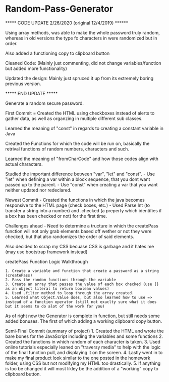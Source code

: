 # Random-Pass-Generator

***** CODE UPDATE 2/26/2020 (original 12/4/2019) ******

Using array methods, was able to make the whole password truly random, whereas in old versions the type fo characters in were randomized but in order. 

Also added a functioning copy to clipboard button 

Cleaned Code: (Mainly just commenting, did not change variables/function but added more functionality)

Updated the design: Mainly just spruced it up from its extremely boring previous version.


***** END UPDATE *****


Generate a random secure password.

First Commit = Created the HTML using checkboxes instead of alerts to gather data, as well as organzing in multiple different sub classes.

Learned the meaning of "const" in regards to creating a constant variable in Java

Created the Functions for which the code will be run on, basically the retrival functions of random numbers, characters and such. 

Learned the meaning of "fromCharCode" and how those codes align with actual characters. 

Studied the important difference between "var", "let" and "const". 
    - Use "let" when defining a var within a block sequence, that you dont want passed up to the parent. 
    - Use "const" when creating a var that you want neither updated nor redeclared. 

Newest Commit
    - Created the functions in which the java becomes responsive to the HTML page (check boxes, etc.)
    - Used Parse Int (to transfer a string into a number) and .checked (a preperty which identifies if a box has been checked or not) for the first time.

Challenges ahead
    - Need to determine a tructure in which the createPass function will not only grab elements based off wether or not they were checked, but that also randomizes the order of said elements. 

Also decided to scrap my CSS becuase CSS is garbage and it hates me (may use bootstrap framework instead)

createPass Function Logic Walkthrough

    1. Create a variable and function that create a password as a string (createPass)
    2. Pass the random functions through the variable 
    3. Create an array that passes the value of each box checked (use {} as an object literal to return boolean values)
    4. Used .filter method to loop through the array created. 
    5. Learned what Object.Value does, but also learned how to use => instead of a function operator (still not exaclty sure what it does but it seems to do alot of the work for you)

As of right now the Generator is complete in function, but still needs some added bonuses. 
    The first of which adding a working clipboard copy button. 

Semi-Final Commit (summary of project)
    1. Created the HTML and wrote the bare bones for the JavaScript including the variables and some functions
    2. Created the functions in which random of each character is taken.
    3. Used online tutorials especially leaned on "traversy media" to help with the logic of the final function pull, and displaying it on the screen.
    4. Lastly went in to make my final product look similar to the one posted in the homework folder, using CSS but not modifying my HTML too drastically.
    5. If anything is too be changed it will most likley be the addition of a "working" copy to clipboard button. 